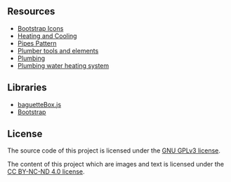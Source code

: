 ## Resources
- [Bootstrap Icons](https://github.com/twbs/icons)
- [Heating and Cooling](https://www.flaticon.com/packs/heating-and-cooling)
- [Pipes Pattern](https://www.toptal.com/designers/subtlepatterns/pipes-pattern/)
- [Plumber tools and elements](https://www.flaticon.com/packs/plumber-tools-and-elements)
- [Plumbing](https://www.flaticon.com/packs/plumbing-3)
- [Plumbing water heating system](https://www.freepik.com/free-vector/plumbing-water-heating-system-isometric-view_4283920.htm)

## Libraries
- [baguetteBox.js](https://github.com/feimosi/baguetteBox.js)
- [Bootstrap](https://github.com/twbs/bootstrap)

## License
The source code of this project is licensed under the
[GNU GPLv3 license](https://www.gnu.org/licenses/gpl-3.0.en.html).

The content of this project which are images and text is licensed under the
[CC BY-NC-ND 4.0 license](https://creativecommons.org/licenses/by-nc-nd/4.0/legalcode).

